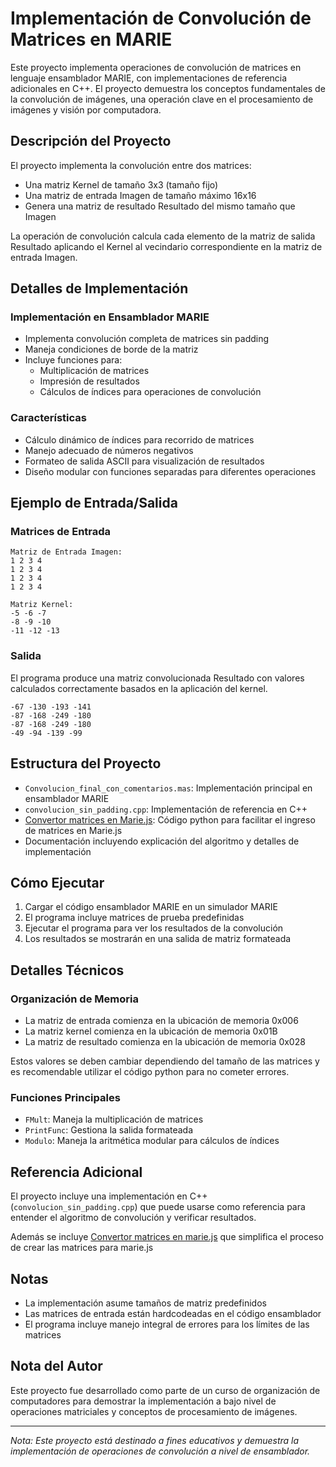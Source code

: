 # Implementación de Convolución de Matrices en MARIE

Este proyecto implementa operaciones de convolución de matrices en lenguaje ensamblador MARIE, con implementaciones de referencia adicionales en C++. El proyecto demuestra los conceptos fundamentales de la convolución de imágenes, una operación clave en el procesamiento de imágenes y visión por computadora.

## Descripción del Proyecto

El proyecto implementa la convolución entre dos matrices:
- Una matriz Kernel de tamaño 3x3 (tamaño fijo)
- Una matriz de entrada Imagen de tamaño máximo 16x16
- Genera una matriz de resultado Resultado del mismo tamaño que Imagen

La operación de convolución calcula cada elemento de la matriz de salida Resultado aplicando el Kernel al vecindario correspondiente en la matriz de entrada Imagen.

## Detalles de Implementación

### Implementación en Ensamblador MARIE
- Implementa convolución completa de matrices sin padding
- Maneja condiciones de borde de la matriz
- Incluye funciones para:
  - Multiplicación de matrices
  - Impresión de resultados
  - Cálculos de índices para operaciones de convolución

### Características
- Cálculo dinámico de índices para recorrido de matrices
- Manejo adecuado de números negativos
- Formateo de salida ASCII para visualización de resultados
- Diseño modular con funciones separadas para diferentes operaciones

## Ejemplo de Entrada/Salida

### Matrices de Entrada
```
Matriz de Entrada Imagen:
1 2 3 4
1 2 3 4
1 2 3 4
1 2 3 4

Matriz Kernel:
-5 -6 -7
-8 -9 -10
-11 -12 -13
```

### Salida
El programa produce una matriz convolucionada Resultado con valores calculados correctamente basados en la aplicación del kernel.

```
-67 -130 -193 -141
-87 -168 -249 -180
-87 -168 -249 -180
-49 -94 -139 -99
```

## Estructura del Proyecto

- `Convolucion_final_con_comentarios.mas`: Implementación principal en ensamblador MARIE
- `convolucion_sin_padding.cpp`: Implementación de referencia en C++
- [Convertor matrices en Marie.js](https://colab.research.google.com/drive/14mL9GB3exb8W38aBRe4dbNCXeFQ2S37I?usp=sharing): Código python para facilitar el ingreso de matrices en Marie.js
- Documentación incluyendo explicación del algoritmo y detalles de implementación

## Cómo Ejecutar

1. Cargar el código ensamblador MARIE en un simulador MARIE
2. El programa incluye matrices de prueba predefinidas
3. Ejecutar el programa para ver los resultados de la convolución
4. Los resultados se mostrarán en una salida de matriz formateada

## Detalles Técnicos

### Organización de Memoria
- La matriz de entrada comienza en la ubicación de memoria 0x006
- La matriz kernel comienza en la ubicación de memoria 0x01B
- La matriz de resultado comienza en la ubicación de memoria 0x028

Estos valores se deben cambiar dependiendo del tamaño de las matrices y es recomendable utilizar el código python para no cometer errores.

### Funciones Principales
- `FMult`: Maneja la multiplicación de matrices
- `PrintFunc`: Gestiona la salida formateada
- `Modulo`: Maneja la aritmética modular para cálculos de índices

## Referencia Adicional

El proyecto incluye una implementación en C++ (`convolucion_sin_padding.cpp`) que puede usarse como referencia para entender el algoritmo de convolución y verificar resultados.

Además se incluye [Convertor matrices en marie.js](https://colab.research.google.com/drive/14mL9GB3exb8W38aBRe4dbNCXeFQ2S37I?usp=sharing) que simplifica el proceso de crear las matrices para marie.js

## Notas

- La implementación asume tamaños de matriz predefinidos
- Las matrices de entrada están hardcodeadas en el código ensamblador
- El programa incluye manejo integral de errores para los límites de las matrices

## Nota del Autor

Este proyecto fue desarrollado como parte de un curso de organización de computadores para demostrar la implementación a bajo nivel de operaciones matriciales y conceptos de procesamiento de imágenes.

---
*Nota: Este proyecto está destinado a fines educativos y demuestra la implementación de operaciones de convolución a nivel de ensamblador.*
